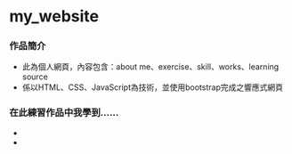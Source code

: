 # my_website
<h3>作品簡介</h3>
<ul>
<li>此為個人網頁，內容包含：about me、exercise、skill、works、learning source</li>
<li>係以HTML、CSS、JavaScript為技術，並使用bootstrap完成之響應式網頁</li>
</ul>

<h3>在此練習作品中我學到......</h3>
<ul>
<li></li>
<li></li>
</ul>
